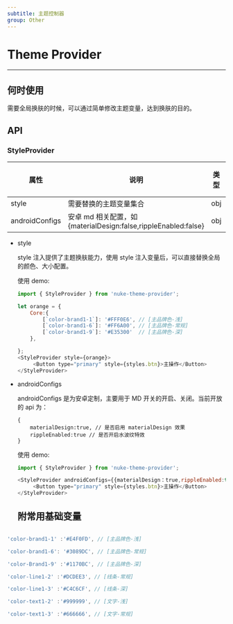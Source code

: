 ```yaml
---
subtitle: 主题控制器
group: Other
---
```


# Theme Provider

---

## 何时使用

需要全局换肤的时候，可以通过简单修改主题变量，达到换肤的目的。


## API

### StyleProvider

属性 | 说明 | 类型 | 默认值
-----|-----|-----|------
style | 需要替换的主题变量集合 | obj | 无
androidConfigs | 安卓 md 相关配置，如{materialDesign:false,rippleEnabled:false} | obj|无

- style

  style 注入提供了主题换肤能力，使用 style 注入变量后，可以直接替换全局的颜色、大小配置。

  使用 demo:

  ````js
  import { StyleProvider } from 'nuke-theme-provider';

  let orange = {
      Core:{
          [`color-brand1-1`]: '#FFF0E6', // [主品牌色-浅]
          [`color-brand1-6`]: '#FF6A00', // [主品牌色-常规]
          [`color-brand1-9`]: '#E35300'  // [主品牌色-深]
      },

  };
  <StyleProvider style={orange}>
       <Button type="primary" style={styles.btn}>主操作</Button>
  </StyleProvider>
  ````

- androidConfigs

  androidConfigs 是为安卓定制，主要用于 MD 开关的开启、关闭。当前开放的 api 为：

  ```
  {
      materialDesign:true, // 是否启用 materialDesign 效果
      rippleEnabled:true // 是否开启水波纹特效
  }
  ```

  使用 demo:

  ````js
  import { StyleProvider } from 'nuke-theme-provider';

  <StyleProvider androidConfigs={{materialDesign：true,rippleEnabled:true}}>
       <Button type="primary" style={styles.btn}>主操作</Button>
  </StyleProvider>
  ````


  ## 附常用基础变量

```js

'color-brand1-1' :'#E4F0FD', // [主品牌色-浅]

'color-brand1-6': '#3089DC', // [主品牌色-常规]

'color-Brand1-9' :'#1170BC', // [主品牌色-深]

'color-line1-2' :'#DCDEE3', // [线条-常规]

'color-line1-3' :'#C4C6CF', // [线条-深]

'color-text1-2' :'#999999', // [文字-浅]

'color-text1-3' :'#666666', // [文字-常规]



```
